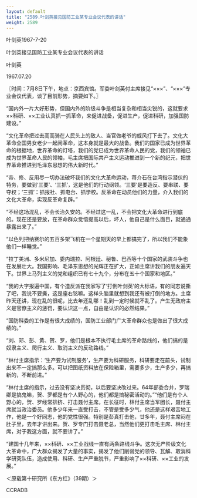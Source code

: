 ```yaml
---
layout: default
title: "2589.叶剑英接见国防工业某专业会议代表的讲话"
weight: 2589
---
```


叶剑英1967-7-20

叶剑英接见国防工业某专业会议代表的讲话

叶剑英

1967.07.20

〖时间：7月8日下午，地点：京西宾馆。军委叶剑英付主席接见“×××”、“×××”专业会议代表，谈了目前形势，摘要如下。〗

“国内外一片大好形势，但国内外的阶级斗争是相当复杂和相当尖锐的，这就要求××科研、××工业认真抓一抓革命，来促进战备，促进生产，促进科研，加强国防建设。”

“文化革命把过去高高骑在人民头上的敌人、当官做老爷的威风打下去了。文化大革命全国男女老少一起闹革命，这本身就是最大的战备。我们的国家已成为世界革命的根据地，世界革命的灯塔，我们的党已成为世界革命人民的党，我们的领袖已成为世界革命人民的领袖，毛主席把国际共产主义运动推进到一个新的纪元，把世界革命推进到毛泽东思想的伟大新时代。”

“帝、修、反用尽一切办法破坏我们的文化大革命运动，蒋介石在台湾指示潜伏的特务，要做到‘三要’、‘三抓’，这是他们的行动纲领。‘三要’是要造反、要串联、要夺权；‘三抓’：抓报社、抓电台、抓学校。反革命在动员他们的力量，介入我们的文化大革命，实现反革命复辟。”

“不经这场混乱，不会长治久安的。不经过这一乱，不会把文化大革命进行到底的。现在还是要放，在革命群众觉悟提高以后，坏人，他自己是什么面目，就通通暴露出来了。”

“以色列把纳赛尔的五百多架飞机在一个星期天的早上都搞完了，所以我们不能象他们一样睡觉。”

“拉丁美洲、多米尼加、委内瑞拉、阿根廷、秘鲁、巴西等十个国家的武装斗争也在发展壮大。我国影响、毛泽东思想的光辉正在扩大，正如主席讲我们的朋友遍天下。世界上马列主义的党和组织已有七十九个，分布在五十个国家和地区。”

“我的大字报遍中国，有个造反派在我家写了‘打倒叶剑英’的大标语，有的同志说撕了吧，我说不要撕，这是座右铭嘛。这样头脑里就想到我还有被打倒的地方。主席昨天还讲，现在乱的很呢，比去年还乱哪！乱到一定时候就不乱了。产生无政府主义是官僚主义的惩罚，要认识这一点，自由是认识的必然结果。”

“国防科委的工作是有很大成绩的，国防工业部门广大革命群众也是做出了很大成绩的。”

“刘、邓、彭、黄、贺、罗，他们是根本不执行毛主席的革命路线的，他们搞的是奴隶主义、爬行主义、取消主义的反动路线。”

“林付主席指示：‘生产要为试制服务’，生产要为科研服务，科研要走在前头，试制出来不一定搞那么多。可以把图纸资料放在保险箱里，需要多少，生产多少，再搞新的，不断前进。”

“林付主席的指示，过去没有坚决贯彻，以后要坚决改过来。64年部委合并，罗瑞卿是搞鬼嘛，贺、罗都是有个人野心的，他们都是搞秘密活动的。”“他们是有个人野心的，贺、罗经常排挤、打击聂付主席。在长征时，林付主席当军团长，聂付主席就当政治委员。他多少年来一直受打击，不管是受多少气，他还是这样艰苦地工作，他是一个好同志，他的党性很强。特别是彭真打击他，廿多年，聂付主席闷在肚子里，去年才讲出来。贺、罗专门打击聂老总，当然他们更打击毛主席、林付主席，对于我这方面，就不要讲了。”

“建国十几年来，××科研、××工业战线一直有两条路线斗争。这次无产阶级文化大革命中，广大群众揭发了大量的事实，揭发了他们削弱党的领导、瓦解、取消科学研究队伍，造成使用、科研、生产严重脱节，严重影响了××科研、××工业的发展。”

＜原载第十研究所《东方红》（39期）＞

CCRADB

